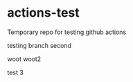 # actions-test
Temporary repo for testing github actions 

testing branch second

woot woot2

test 3
